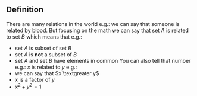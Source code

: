 ## Definition
There are many relations in the world e.g.: we can say that someone is related by blood. But focusing on the math we can say that set $A$ is related to set $B$ which means that e.g.:
- set $A$ is subset of set $B$
- set $A$ is **not** a subset of $B$
- set $A$ and set $B$ have elements in common
You can also tell that number e.g.: $x$ is related to $y$ e.g.:
- we can say that $x \textgreater y$
- $x$ is a factor of $y$
- $x^2 + y^2 = 1$
##